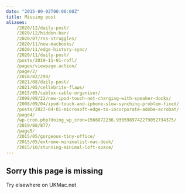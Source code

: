 ```yaml
---
date: "2015-09-02T00:00:00Z"
title: Missing post
aliases:
    /2020/12/daily-post/
    /2020/12/hidden-bar/
    /2020/07/rss-struggles/
    /2020/11/new-macbooks/
    /2020/11/edge-history-sync/
    /2020/11/daily-post/
    /posts/2019-11-01-rofl/
    /pages/viewpage.action/
    /page/2/
    /2016/02/294/
    /2021/08/daily-post/
    /2021/05/cellebrite-flaws/
    /2015/05/cablox-cable-organiser/
    /2008/09/22/new-ipod-touch-not-charging-with-speaker-docks/
    /2008/09/04/ipod-touch-and-iphone-slow-synching-problem-fixed/
    /posts/2023-04-01-microsoft-edge-to-incorporate-adobe-acrobat/
    /page4/
    /wp-cron.php?doing_wp_cron=1566872236.9305989742279052734375/
    /2019/08/877/
    /page5/
    /2015/05/gorgeous-tiny-office/
    /2015/05/extreme-minimalist-mac-desk/
    /2015/10/stunning-minimal-loft-space/
---
```

## Sorry this page is missing

Try elsewhere on UKMac.net
